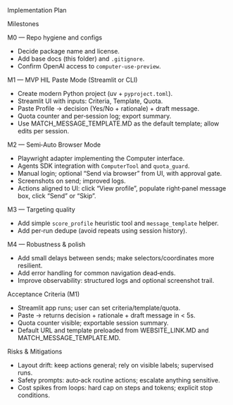 Implementation Plan

Milestones

M0 — Repo hygiene and configs
- Decide package name and license.
- Add base docs (this folder) and `.gitignore`.
- Confirm OpenAI access to `computer-use-preview`.

M1 — MVP HIL Paste Mode (Streamlit or CLI)
- Create modern Python project (uv + `pyproject.toml`).
- Streamlit UI with inputs: Criteria, Template, Quota.
- Paste Profile → decision (Yes/No + rationale) + draft message.
- Quota counter and per‑session log; export summary.
 - Use MATCH_MESSAGE_TEMPLATE.MD as the default template; allow edits per session.

M2 — Semi‑Auto Browser Mode
- Playwright adapter implementing the Computer interface.
- Agents SDK integration with `ComputerTool` and `quota_guard`.
- Manual login; optional “Send via browser” from UI, with approval gate.
- Screenshots on send; improved logs.
 - Actions aligned to UI: click “View profile”, populate right‑panel message box, click “Send” or “Skip”.

M3 — Targeting quality
- Add simple `score_profile` heuristic tool and `message_template` helper.
- Add per‑run dedupe (avoid repeats using session history).

M4 — Robustness & polish
- Add small delays between sends; make selectors/coordinates more resilient.
- Add error handling for common navigation dead‑ends.
- Improve observability: structured logs and optional screenshot trail.

Acceptance Criteria (M1)
- Streamlit app runs; user can set criteria/template/quota.
- Paste → returns decision + rationale + draft message in < 5s.
- Quota counter visible; exportable session summary.
 - Default URL and template preloaded from WEBSITE_LINK.MD and MATCH_MESSAGE_TEMPLATE.MD.

Risks & Mitigations
- Layout drift: keep actions general; rely on visible labels; supervised runs.
- Safety prompts: auto‑ack routine actions; escalate anything sensitive.
- Cost spikes from loops: hard cap on steps and tokens; explicit stop conditions.
